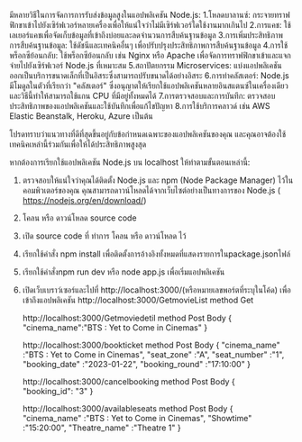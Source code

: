 มีหลายวิธีในการจัดการการรับส่งข้อมูลสูงในแอปพลิเคชัน Node.js:
1.โหลดบาลานซ์: กระจายทราฟฟิกขาเข้าไปยังเซิร์ฟเวอร์หลายเครื่องเพื่อให้แน่ใจว่าไม่มีเซิร์ฟเวอร์ใดใช้งานมากเกินไป
2.การแคช: ใช้เลเยอร์แคชเพื่อจัดเก็บข้อมูลที่เข้าถึงบ่อยและลดจำนวนการสืบค้นฐานข้อมูล
3.การเพิ่มประสิทธิภาพการสืบค้นฐานข้อมูล: ใช้ดัชนีและเทคนิคอื่นๆ เพื่อปรับปรุงประสิทธิภาพการสืบค้นฐานข้อมูล
4.การใช้พร็อกซีย้อนกลับ: ใช้พร็อกซีย้อนกลับ เช่น Nginx หรือ Apache เพื่อจัดการทราฟฟิกขาเข้าและแจกจ่ายไปยังเซิร์ฟเวอร์ Node.js ที่เหมาะสม
5.สถาปัตยกรรม Microservices: แบ่งแอปพลิเคชันออกเป็นบริการขนาดเล็กที่เป็นอิสระซึ่งสามารถปรับขนาดได้อย่างอิสระ
6.การทำคลัสเตอร์: Node.js มีโมดูลในตัวที่เรียกว่า "คลัสเตอร์" ซึ่งอนุญาตให้เรียกใช้แอปพลิเคชันหลายอินสแตนซ์ในเครื่องเดียว และวิธีนี้ทำให้สามารถใช้แกน CPU ที่มีอยู่ทั้งหมดได้
7.การตรวจสอบและการบันทึก: ตรวจสอบประสิทธิภาพของแอปพลิเคชันและใช้บันทึกเพื่อแก้ไขปัญหา
8.การใช้บริการคลาวด์ เช่น AWS Elastic Beanstalk, Heroku, Azure เป็นต้น

โปรดทราบว่าแนวทางที่ดีที่สุดขึ้นอยู่กับข้อกำหนดเฉพาะของแอปพลิเคชันของคุณ และคุณอาจต้องใช้เทคนิคเหล่านี้ร่วมกันเพื่อให้ได้ประสิทธิภาพสูงสุด



หากต้องการเรียกใช้แอปพลิเคชัน Node.js บน localhost ให้ทำตามขั้นตอนเหล่านี้:

1. ตรวจสอบให้แน่ใจว่าคุณได้ติดตั้ง Node.js และ npm (Node Package Manager) ไว้ในคอมพิวเตอร์ของคุณ คุณสามารถดาวน์โหลดได้จากเว็บไซต์อย่างเป็นทางการของ Node.js ( https://nodejs.org/en/download/)
2. โคลน หรือ ดาวน์โหลด  source code
3. เปิด source code ที่ ทำการ โคลน หรือ ดาวน์โหลด ไว้
4. เรียกใช้คำสั่ง npm install เพื่อติดตั้งการอ้างอิงทั้งหมดที่แสดงรายการในpackage.jsonไฟล์
5. เรียกใช้คำสั่งnpm run dev หรือ node app.js เพื่อเริ่มแอปพลิเคชัน
6. เปิดเว็บเบราว์เซอร์และไปที่ http://localhost:3000/(หรือหมายเลขพอร์ตที่ระบุในโค้ด) เพื่อเข้าถึงแอปพลิเคชัน
    http://localhost:3000/GetmovieList
    method Get
    
    http://localhost:3000/Getmoviedetil
    method Post
    Body
      {
        "cinema_name":"BTS : Yet to Come in Cinemas"
      }
    
    http://localhost:3000/bookticket
    method Post
    Body
      {
        "cinema_name" :"BTS : Yet to Come in Cinemas",
        "seat_zone" :"A",
        "seat_number" :"1",
        "booking_date" :"2023-01-22",
        "booking_round" :"17:10:00"
      }
      
    http://localhost:3000/cancelbooking
      method Post
      Body
      {  
        "booking_id": "3"
      }
    
    http://localhost:3000/availableseats
    method Post
    Body
      {  
        "cinema_name" :"BTS : Yet to Come in Cinemas",
        "Showtime" :"15:20:00",
        "Theatre_name" :"Theatre 1"
      }
